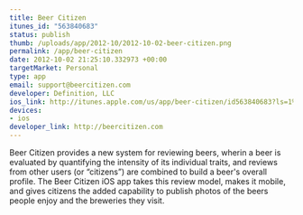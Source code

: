 ```yaml
--- 
title: Beer Citizen
itunes_id: "563840683"
status: publish
thumb: /uploads/app/2012-10/2012-10-02-beer-citizen.png
permalink: /app/beer-citizen
date: 2012-10-02 21:25:10.332973 +00:00
targetMarket: Personal
type: app
email: support@beercitizen.com
developer: Definition, LLC
ios_link: http://itunes.apple.com/us/app/beer-citizen/id563840683?ls=1%26mt=8
devices: 
- ios
developer_link: http://beercitizen.com
---
```


Beer Citizen provides a new system for reviewing beers, wherin a beer is evaluated by quantifying the intensity of its individual traits, and reviews from other users (or “citizens”) are combined to build a beer's overall profile. The Beer Citizen iOS app takes this review model, makes it mobile, and gives citizens the added capability to publish photos of the beers people enjoy and the breweries they visit.
